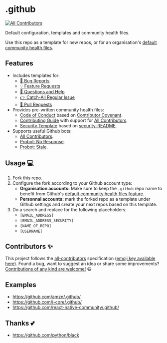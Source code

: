 # .github

[![All Contributors](https://img.shields.io/badge/all_contributors-0-orange.svg?logo=github&maxAge=21600)](#contributors-)

Default configuration, templates and community health files.

Use this repo as a template for new repos, or for an organisation's [default community health files](https://help.github.com/en/articles/creating-a-default-community-health-file-for-your-organization).

## Features

- Includes templates for:
  + [🐛 Bug Reports](/.github/ISSUE_TEMPLATE/BUG_REPORT.md)
  + [💡 Feature Requests](/.github/ISSUE_TEMPLATE/FEATURE_REQUEST.md)
  + [🤔 Questions and Help](/.github/ISSUE_TEMPLATE/QUESTION.md)
  + [👉 Catch-All Regular Issue](/.github/ISSUE_TEMPLATE.md)
  + [🙏 Pull Requests](/.github/PULL_REQUESTTEMPLATE.md)
- Provides pre-written community health files:
    + [Code of Conduct](./github/CODE_OF_CONDUCT.md) based on [Contributor Covenant](https://www.contributor-covenant.org).
    + [Contributing Guide](./github/CONTRIBUTING.md) with support for [All Contributors](https://allcontributors.org).
    + [Security Template](./github/SECURITY.md) based on [security-README](https://github.com/Trewaters/security-README).
- Supports useful Github bots:
    + [All Contributors](https://allcontributors.org).
    + [Probot: No Response](https://github.com/probot/no-response).
    + [Probot: Stale](https://github.com/probot/stale).

## Usage 💻

1. Fork this repo.
2. Configure the fork according to your Github account type:
   - **Organisation accounts:** Make sure to keep the `.github` repo name to benefit from Github's [default community health files feature](https://help.github.com/en/articles/creating-a-default-community-health-file-for-your-organization).
   - **Personnal accounts:** mark the forked repo as a template under Github settings and create your next repos based on this template.
3. Do a search and replace for the following placeholders:
    - `[EMAIL_ADDRESS]`
    - `[EMAIL_ADDRESS_SECURITY]`
    - `[NAME_OF_REPO]`
    - `[USERNAME]`

## Contributors ✨

<!-- ALL-CONTRIBUTORS-LIST:START - Do not remove or modify this section -->
<!-- prettier-ignore -->

<!-- ALL-CONTRIBUTORS-LIST:END -->

This project follows the [all-contributors](https://allcontributors.org) specification ([emoji key available here](https://allcontributors.org/docs/en/emoji-key)). Found a bug, want to suggest an idea or share some improvements? [Contributions of any kind are welcome!](.github/CONTRIBUTING.md) 😃

## Examples

- https://github.com/amzn/.github/
- https://github.com/i-core/.github/
- https://github.com/react-native-community/.github/

## Thanks 💕

- https://github.com/python/black
